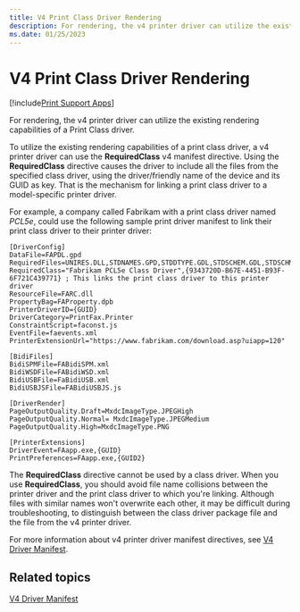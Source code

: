 ```yaml
---
title: V4 Print Class Driver Rendering
description: For rendering, the v4 printer driver can utilize the existing rendering capabilities of a Print Class driver.
ms.date: 01/25/2023
---
```


# V4 Print Class Driver Rendering

[!include[Print Support Apps](../includes/print-support-apps.md)]

For rendering, the v4 printer driver can utilize the existing rendering capabilities of a Print Class driver.

To utilize the existing rendering capabilities of a print class driver, a v4 printer driver can use the **RequiredClass** v4 manifest directive. Using the **RequiredClass** directive causes the driver to include all the files from the specified class driver, using the driver/friendly name of the device and its GUID as key. That is the mechanism for linking a print class driver to a model-specific printer driver.

For example, a company called Fabrikam with a print class driver named *PCL5e*, could use the following sample print driver manifest to link their print class driver to their printer driver:

```inf
[DriverConfig]
DataFile=FAPDL.gpd
RequiredFiles=UNIRES.DLL,STDNAMES.GPD,STDDTYPE.GDL,STDSCHEM.GDL,STDSCHMX.GDL,MSXPSINC.GPD
RequiredClass="Fabrikam PCL5e Class Driver",{9343720D-B67E-4451-B93F-6F721C439771} ; This links the print class driver to this printer driver
ResourceFile=FARC.dll
PropertyBag=FAProperty.dpb
PrinterDriverID={GUID}
DriverCategory=PrintFax.Printer
ConstraintScript=faconst.js
EventFile=faevents.xml
PrinterExtensionUrl="https://www.fabrikam.com/download.asp?uiapp=120"

[BidiFiles]
BidiSPMFile=FABidiSPM.xml
BidiWSDFile=FABidiWSD.xml
BidiUSBFile=FaBidiUSB.xml
BidiUSBJSFile=FABidiUSBJS.js 

[DriverRender]
PageOutputQuality.Draft=MxdcImageType.JPEGHigh
PageOutputQuality.Normal= MxdcImageType.JPEGMedium
PageOutputQuality.High=MxdcImageType.PNG

[PrinterExtensions]
DriverEvent=FAapp.exe,{GUID}
PrintPreferences=FAapp.exe,{GUID2}
```

The **RequiredClass** directive cannot be used by a class driver. When you use **RequiredClass**, you should avoid file name collisions between the printer driver and the print class driver to which you're linking. Although files with similar names won't overwrite each other, it may be difficult during troubleshooting, to distinguish between the class driver package file and the file from the v4 printer driver.

For more information about v4 printer driver manifest directives, see [V4 Driver Manifest](v4-driver-manifest.md).

## Related topics

[V4 Driver Manifest](v4-driver-manifest.md)  
